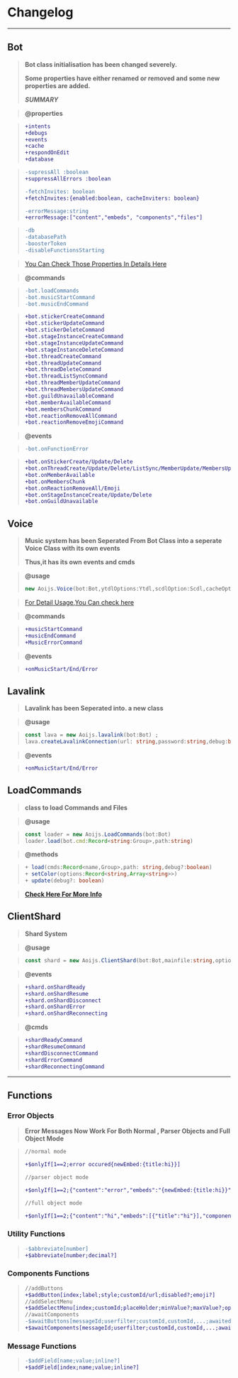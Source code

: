 # Changelog
--------------------------------------
## Bot 
>**Bot class initialisation has been changed severely.**
>
>**Some properties have either renamed or removed and some new properties are added.**
>
>***SUMMARY*** 

>**@properties**

>```diff
>+intents
>+debugs
>+events
>+cache
>+respondOnEdit
>+database

>```diff
>-supressAll :boolean
>+suppressAllErrors :boolean
>
>-fetchInvites: boolean
>+fetchInvites:{enabled:boolean, cacheInviters: boolean}
>
>-errorMessage:string
>+errorMessage:["content","embeds", "components","files"]

>```diff
>-db
>-databasePath 
>-boosterToken 
>-disableFunctionsStarting

> [You Can Check Those Properties In Details Here](../options/botOptions.md)

>**@commands**

>```diff
>-bot.loadCommands
>-bot.musicStartCommand
>-bot.musicEndCommand 

>```diff
>+bot.stickerCreateCommand
>+bot.stickerUpdateCommand 
>+bot.stickerDeleteCommand 
>+bot.stageInstanceCreateCommand
>+bot.stageInstanceUpdateCommand
>+bot.stageInstanceDeleteCommand 
>+bot.threadCreateCommand
>+bot.threadUpdateCommand
>+bot.threadDeleteCommand
>+bot.threadListSyncCommand
>+bot.threadMemberUpdateCommand
>+bot.threadMembersUpdateCommand
>+bot.guildUnavailableCommand
>+bot.memberAvailableCommand
>+bot.membersChunkCommand
>+bot.reactionRemoveAllCommand
>+bot.reactionRemoveEmojiCommand

>**@events**

>```diff
>-bot.onFunctionError 

>```diff
>+bot.onStickerCreate/Update/Delete 
>+bot.onThreadCreate/Update/Delete/ListSync/MemberUpdate/MembersUpdate 
>+bot.onMemberAvailable
>+bot.onMembersChunk 
>+bot.onReactionRemoveAll/Emoji 
>+bot.onStageInstanceCreate/Update/Delete 
>+bot.onGuildUnavailable 
## Voice 
>**Music system has been Seperated From Bot Class into a seperate Voice Class with its own events**
>
>**Thus,it has its own events and cmds** 

>**@usage**
>```ts
>new Aoijs.Voice(bot:Bot,ytdlOptions:Ytdl,scdlOption:Scdl,cacheOption:Cache)

>[For Detail Usage,You Can check here](../class/voice.md)

>**@commands**

>```diff
>+musicStartCommand
>+musicEndCommand
>+MusicErrorCommand 

>**@events**

>```diff
>+onMusicStart/End/Error

## Lavalink
>**Lavalink has been Seperated into. a new class**

>**@usage**

>```ts 
>const lava = new Aoijs.lavalink(bot:Bot) ;
>lava.createLavalinkConnection(url: string,password:string,debug:boolean) 

>**@events**

>```diff
>+onMusicStart/End/Error

## LoadCommands
>**class to load Commands and Files**

>**@usage** 

>```ts
>const loader = new Aoijs.LoadCommands(bot:Bot)
>loader.load(bot.cmd:Record<string:Group>,path:string) 

>**@methods**

>```ts
>+ load(cmds:Record<name,Group>,path: string,debug?:boolean)
>+ setColor(options:Record<string,Array<string>>)
>+ update(debug?: boolean)

>**[Check Here For More Info](../class/loadCommands.md)**

## ClientShard 
>**Shard System**

>**@usage**

>```ts
>const shard = new Aoijs.ClientShard(bot:Bot,mainfile:string,options?: ShardOptions)

>**@events**

>```diff
>+shard.onShardReady 
>+shard.onShardResume
>+shard.onShardDisconnect
>+shard.onShardError
>+shard.onShardReconnecting 

>**@cmds**

>```diff
>+shardReadyCommand
>+shardResumeCommand
>+shardDisconnectCommand
>+shardErrorCommand 
>+shardReconnectingCommand 



-----
## Functions 
### Error Objects 
>**Error Messages Now Work For Both Normal , Parser Objects and Full Object Mode**

>```diff
>//normal mode 
>
>+$onlyIf[1==2;error occured{newEmbed:{title:hi}}]
>
>//parser object mode 
>
>+$onlyIf[1==2;{"content":"error","embeds":"{newEmbed:{title:hi}}","components":"{actionRow:{button:Error:danger;error}}"]
>
>//full object mode
>
>+$onlyIf[1==2;{"content":"hi","embeds":[{"title":"hi"}],"components":[{"type":1,"components":[{"label":"Error","type":2,"style":4,"customId":"error"}]}]}]
>
### Utility Functions 
>```diff
>-$abbreviate[number]
>+$abbreviate[number;decimal?]
### Components Functions
>```diff
>//addButtons 
>+$addButton[index;label;style;customId/url;disabled?;emoji?]
>//addSelectMenu 
>+$addSelectMenu[index;customId;placeHolder;minValue?;maxValue?;options;options;...]
>//awaitComponents
>-$awaitButtons[messageId;userfilter;customId,customId,...;awaitedCommand,awaitedCommand,...;errorMsgContent?,errorMsgEmbed?,errorMsgFlag?;uses?]
>+$awaitComponents[messageId;userfilter;customId,customId,...;awaitedCommand,awaitedCommand,...; Embed-errors?or ErrorObject?;uses?;data?]
### Message Functions 
>```diff
>-$addField[name;value;inline?]
>+$addField[index;name;value;inline?]
